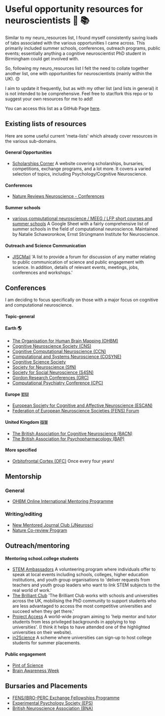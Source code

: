 # Useful opportunity resources for neuroscientists 🧠 📚

Similar to my neuro_resources list, I found myself consistently saving loads of tabs associated with the various opportunities I came across. This primarily included summer schools, conferences, outreach programs, public events; essentially anything a cognitive neuroscientist PhD student in Birmingham could get involved with.

So, following my neuro_resources list I felt the need to collate together another list, one with opportunities for neuroscientists (mainly within the UK). 😊 

I aim to update it frequently, but as with my other list (and lists in general) it is not intended to be comprehensive. Feel free to star/fork this repo or to suggest your own resources for me to add!

You can access this list as a GitHub Page [here](https://sohaamir.github.io/neuropportunities).

## Existing lists of resources

Here are some useful current 'meta-lists' which already cover resources in the various sub-domains.

#### General Opportunities

- [Scholarships Corner](https://scholarshipscorner.website/) A website covering scholarships, bursaries, competitions, exchange programs, and a lot more. It covers a varied selection of topics, including Psychology/Cognitive Neuroscience.

#### Conferences 

- [Nature Reviews Neuroscience - Conferences](https://www.nature.com/nrn/conferences)

#### Summer schools

- [various computational neuroscience / MEEG / LFP short courses and summer schools](https://docs.google.com/spreadsheets/d/1nezjxkU8kGsA9MUI3Eph60s303VwfQLqMSNrSnnRSzk/edit#gid=1015366364) A Google Sheet with a fairly comprehensive list of summer schools in the field of computational neuroscience. Maintained by Natalie Schaworonkow, Ernst Strüngmann Institute for Neuroscience.

#### Outreach and Science Communication

- [JISCMail](https://www.jiscmail.ac.uk/cgi-bin/wa-jisc.exe?A0=PSCI-COM) 'A list to provide a forum for discussion of any matter relating to public communication of science and public engagement with science. In addition, details of relevant events, meetings, jobs, conferences and workshops.'

## Conferences

I am deciding to focus specifically on those with a major focus on cognitive and computational neuroscience.

#### Topic-general

#### Earth 🌎

- [The Organisation for Human Brain Mapping (OHBM)](https://www.humanbrainmapping.org/i4a/pages/index.cfm?pageid=1) 
- [Cognitive Neuroscience Society (CNS)](https://www.cogneurosociety.org/)
- [Cognitive Computational Neuroscience (CCN)](https://2024.ccneuro.org/)
- [Computational and Systems Neuroscience (COSYNE)](https://www.cosyne.org/)
- [Cognitive Science Society](https://cognitivesciencesociety.org/)
- [Society for Neuroscience (SfN)](https://www.sfn.org/)
- [Society for Social Neuroscience (S4SN)](https://www.s4sn.org/)
- [Gordon Research Conferences (GRC)](https://www.grc.org/)
- [Computational Psychiatry Conference (CPC)](https://www.cpconf.org/)

#### Europe 🇪🇺

- [European Society for Cognitive and Affective Neuroscience (ESCAN)](https://escaneurosci.eu/)
- [Federation of European Neuroscience Societies (FENS) Forum](https://fensforum.org/)

#### United Kingdom 🇬🇧

- [The British Association for Cognitive Neuroscience (BACN)](https://www.bacn.co.uk/)
- [The British Association for Psychopharmacology (BAP)](https://www.bap.org.uk/)

#### More specified

- [Orbitofrontal Cortex (OFC)](https://www.ofc2024.com/) Once every four years!

## Mentorship
### General
- [OHBM Online International Mentoring Programme](https://www.ohbmtrainees.com/mentoring-programme)

### Writing/editing
- [New Mentored Journal Club (JNeurosci](https://www.jneurosci.org/content/43/41/6832)
- [Nature Co-review Program](https://www.nature.com/articles/s41467-024-45269-0)

## Outreach/mentoring

#### Mentoring school.college students

- [STEM Ambassadors](https://www.stem.org.uk/stem-ambassadors) A volunteering program where individuals offer to speak at local events including schools, colleges, higher education institutions, and youth group organisations to 'deliver requests from teachers and youth group leaders who want to link STEM subjects to the real world of work.'
- [The Brilliant Club](https://thebrilliantclub.org/) 'The Brilliant Club works with schools and universities across the UK, mobilising the PhD community to support students who are less advantaged to access the most competitive universities and succeed when they get there.'
- [Project Access](https://projectaccess.org/) A world-wide program aiming to 'help mentor and tutor students from less privileged backgrounds in applying to top universities'. (I think it helps to have attended one of the highlighted universities on their website).
- [in2Science](https://in2scienceuk.org/) A scheme where universities can sign-up to host college students for summer placements.

#### Public engagement

- [Pint of Science](https://pintofscience.co.uk/)
- [Brain Awareness Week](https://dana.org/brain-awareness-week/)

## Bursaries and Placements

- [FENS/IBRO-PERC Exchange Fellowships Programme](https://www.fens.org/careers/grants-and-stipends/grant/fens-ibro-perc-exchange-fellowships-programme) 
- [Experimental Psychology Society (EPS)](https://eps.ac.uk/funding/)
- [British Neuroscience Association (BNA)](https://www.bna.org.uk/members/bursaries/bursaries-and-grants/)
